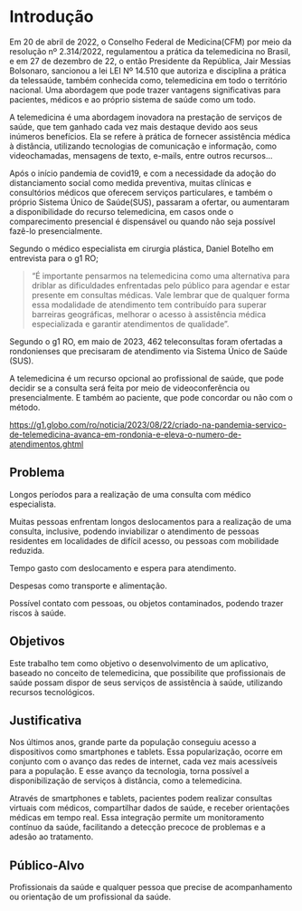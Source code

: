 # Introdução

Em 20 de abril de 2022, o Conselho Federal de Medicina(CFM) por meio da resolução nº 2.314/2022, regulamentou a prática da telemedicina no Brasil, e em 27 de dezembro de 22, o então Presidente da República, Jair Messias Bolsonaro, sancionou a lei LEI Nº 14.510 que autoriza e disciplina a prática da telessaúde, também conhecida como, telemedicina em todo o território nacional. Uma abordagem que pode trazer vantagens significativas para pacientes, médicos e ao próprio sistema de saúde como um todo.

A telemedicina é uma abordagem inovadora na prestação de serviços de saúde, que tem ganhado cada vez mais destaque devido aos seus inúmeros benefícios. Ela se refere à prática de fornecer assistência médica à distância, utilizando tecnologias de comunicação e informação, como videochamadas, mensagens de texto, e-mails, entre outros recursos…

Após o início pandemia de covid19, e com a necessidade da adoção do distanciamento social como medida preventiva, muitas clínicas e consultórios médicos que oferecem serviços particulares, e também o próprio Sistema Único de Saúde(SUS), passaram a ofertar, ou aumentaram a disponibilidade do recurso telemedicina, em casos onde o comparecimento presencial é dispensável ou quando não seja possível fazê-lo presencialmente.

Segundo o médico especialista em cirurgia plástica, Daniel Botelho em entrevista para o g1 RO;

> “É importante pensarmos na telemedicina como uma alternativa para driblar as dificuldades enfrentadas pelo público para agendar e estar presente em consultas médicas. Vale lembrar que de qualquer forma essa modalidade de atendimento tem contribuído para superar barreiras geográficas, melhorar o acesso à assistência médica especializada e garantir atendimentos de qualidade”.

Segundo o g1 RO, em maio de 2023, 462 teleconsultas foram ofertadas a rondonienses que precisaram de atendimento via Sistema Único de Saúde (SUS).

A telemedicina é um recurso opcional ao profissional de saúde, que pode decidir se a consulta será feita por meio de videoconferência ou presencialmente. E também ao paciente, que pode concordar ou não com o método.

https://g1.globo.com/ro/noticia/2023/08/22/criado-na-pandemia-servico-de-telemedicina-avanca-em-rondonia-e-eleva-o-numero-de-atendimentos.ghtml

## Problema

Longos períodos para a realização de uma consulta com médico especialista.

Muitas pessoas enfrentam longos deslocamentos para a realização de uma consulta, inclusive, podendo inviabilizar o atendimento de pessoas residentes em localidades de difícil acesso, ou pessoas com mobilidade reduzida.

Tempo gasto com deslocamento e espera para atendimento.

Despesas como transporte e alimentação.

Possível contato com pessoas, ou objetos contaminados, podendo trazer riscos à saúde.

## Objetivos

Este trabalho tem como objetivo o desenvolvimento de um aplicativo, baseado no conceito de telemedicina, que possibilite que profissionais de saúde possam dispor de seus serviços de assistência à saúde, utilizando recursos tecnológicos.

## Justificativa

Nos últimos anos, grande parte da população conseguiu acesso a dispositivos como smartphones e tablets. Essa popularização, ocorre em conjunto com o avanço das redes de internet, cada vez mais acessíveis para a população. E esse avanço da tecnologia, torna possível a disponibilização de serviços à distância, como a telemedicina.

Através de smartphones e tablets, pacientes podem realizar consultas virtuais com médicos, compartilhar dados de saúde, e receber orientações médicas em tempo real. Essa integração permite um monitoramento contínuo da saúde, facilitando a detecção precoce de problemas e a adesão ao tratamento.

## Público-Alvo

Profissionais da saúde e qualquer pessoa que precise de acompanhamento ou orientação de um profissional da saúde.
